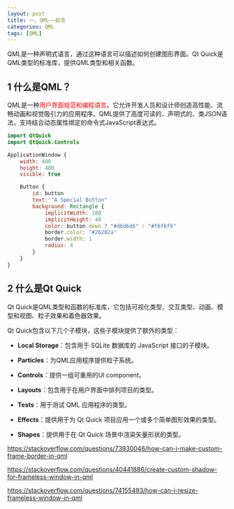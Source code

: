 ```yaml
---
layout: post
title: 一、QML——前言
categories: QML
tags: [QML]
---
```


QML是一种声明式语言，通过这种语言可以描述如何创建图形界面。Qt Quick是QML类型的标准库，提供QML类型和相关函数。

## 1 什么是QML？

QML是一种<font color="red">用户界面规范和编程语言</font>。它允许开发人员和设计师创造高性能、流畅动画和视觉吸引力的应用程序。QML提供了高度可读的、声明式的、类JSON语法，支持结合动态属性绑定的命令式JavaScript表达式。

```qml
import QtQuick
import QtQuick.Controls

ApplicationWindow {
    width: 400
    height: 400
    visible: true

    Button {
        id: button
        text: "A Special Button"
        background: Rectangle {
            implicitWidth: 100
            implicitHeight: 40
            color: button.down ? "#d6d6d6" : "#f6f6f6"
            border.color: "#26282a"
            border.width: 1
            radius: 4
        }
    }
}
```

## 2 什么是Qt Quick

Qt Quick是QML类型和函数的标准库，它包括可视化类型、交互类型、动画、模型和视图、粒子效果和着色器效果。

Qt Quick包含以下几个子模块，这些子模块提供了额外的类型：

- **Local Storage**：包含用于 SQLite 数据库的 JavaScript 接口的子模块。

- **Particles**：为QML应用程序提供粒子系统。

- **Controls**：提供一组可重用的UI component。

- **Layouts**：包含用于在用户界面中排列项目的类型。

- **Tests**：用于测试 QML 应用程序的类型。

- **Effects**：提供用于为 Qt Quick 项目应用一个或多个简单图形效果的类型。

- **Shapes**：提供用于在 Qt Quick 场景中渲染矢量形状的类型。


https://stackoverflow.com/questions/73930046/how-can-i-make-custom-frame-border-in-qml

https://stackoverflow.com/questions/40441886/create-custom-shadow-for-frameless-window-in-qml

https://stackoverflow.com/questions/74155493/how-can-i-resize-frameless-window-in-qml